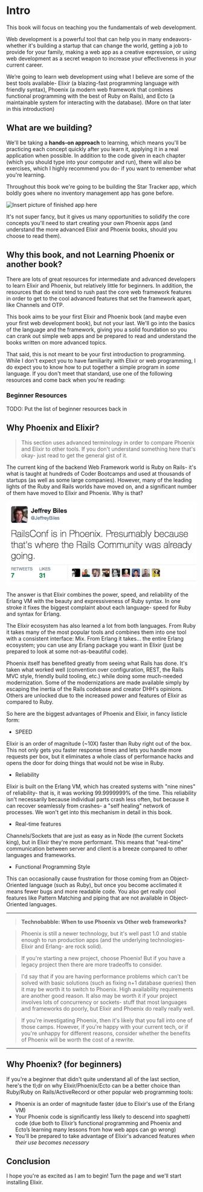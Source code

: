 # Intro

This book will focus on teaching you the fundamentals of web development.

Web development is a powerful tool that can help you in many endeavors- whether it's building a startup that can change the world, getting a job to provide for your family, making a web app as a creative expression, or using web development as a secret weapon to increase your effectiveness in your current career.

We’re going to learn web development using what I believe are some of the best tools available- Elixir (a blazing-fast programming language with friendly syntax), Phoenix (a modern web framework that combines functional programming with the best of Ruby on Rails), and Ecto (a maintainable system for interacting with the database).  (More on that later in this introduction)

## What are we building?

We'll be taking a **hands-on approach** to learning, which means you'll be practicing each concept quickly after you learn it, applying it in a real application when possible.  In addition to the code given in each chapter (which you should type into your computer and run), there will also be exercises, which I highly recommend you do- if you want to remember what you're learning.

Throughout this book we're going to be building the Star Tracker app, which boldly goes where no inventory management app has gone before.

![Insert picture of finished app here]()

It's not super fancy, but it gives us many opportunities to solidify the core concepts you'll need to start creating your own Phoenix apps (and understand the more advanced Elixir and Phoenix books, should you choose to read them).

## Why this book, and not Learning Phoenix or another book?

There are lots of great resources for intermediate and advanced developers to learn Elixir and Phoenix, but relatively little for beginners.  In addition, the resources that do exist tend to rush past the core web framework features in order to get to the cool advanced features that set the framework apart, like Channels and OTP.

This book aims to be your first Elixir and Phoenix book (and maybe even your first web development book), but not your last.  We'll go into the basics of the language and the framework, giving you a solid foundation so you can crank out simple web apps and be prepared to read and understand the books written on more advanced topics.

That said, this is not meant to be your first introduction to programming.  While I don't expect you to have familiarity with Elixir or web programming, I do expect you to know how to put together a simple program in *some* language.  If you don't meet that standard, use one of the following resources and come back when you're reading:

### Beginner Resources

TODO: Put the list of beginner resources back in

## Why Phoenix and Elixir?

> This section uses advanced terminology in order to compare Phoenix and Elixir to other tools.  If you don't understand something here that's okay- just read to get the general gist of it.

The current king of the backend Web Framework world is Ruby on Rails- it's what is taught at hundreds of Coder Bootcamps and used at thousands of startups (as well as some large companies).  However, many of the leading lights of the Ruby and Rails worlds have moved on, and a significant number of them have moved to Elixir and Phoenix.  Why is that?

![Twitter joke about Rails and Phoenix](../images/01/ruby-to-phoenix-joke.png)

The answer is that Elixir combines the power, speed, and reliability of the Erlang VM with the beauty and expressiveness of Ruby syntax.  In one stroke it fixes the biggest complaint about each language- speed for Ruby and syntax for Erlang.

The Elixir ecosystem has also learned a lot from both languages.  From Ruby it takes many of the most popular tools and combines them into one tool with a consistent interface: Mix.  From Erlang it takes... the entire Erlang ecosystem; you can use any Erlang package you want in Elixir (just be prepared to look at some not-as-beautiful code).

Phoenix itself has benefited greatly from seeing what Rails has done.  It's taken what worked well (convention over configuration, REST, the Rails MVC style, friendly build tooling, etc.) while doing some much-needed modernization.  Some of the modernizations are made available simply by escaping the inertia of the Rails codebase and creator DHH's opinions.  Others are unlocked due to the increased power and features of Elixir as compared to Ruby.

So here are the biggest advantages of Phoenix and Elixir, in fancy listicle form:

* SPEED

Elixir is an order of magnitude (~10X) faster than Ruby right out of the box.  This not only gets you faster response times and lets you handle more requests per box, but it eliminates a whole class of performance hacks and opens the door for doing things that would not be wise in Ruby.

* Reliability

Elixir is built on the Erlang VM, which has created systems with "nine nines" of reliability- that is, it was working 99.9999999% of the time.  This reliability isn't necessarily because individual parts crash less often, but because it can recover seamlessly from crashes- a "self healing" network of processes.  We won't get into this mechanism in detail in this book.

* Real-time features

Channels/Sockets that are just as easy as in Node (the current Sockets king), but in Elixir they're more performant.  This means that "real-time" communication between server and client is a breeze compared to other languages and frameworks.

* Functional Programming Style

This can occasionally cause frustration for those coming from an Object-Oriented language (such as Ruby), but once you become acclimated it means fewer bugs and more readable code.  You also get really cool features like Pattern Matching and piping that are not available in Object-Oriented languages.

---

> **Technobabble: When to use Phoenix vs Other web frameworks?**

> Phoenix is still a newer technology, but it's well past 1.0 and stable enough to run production apps (and the underlying technologies- Elixir and Erlang- are rock solid).

> If you're starting a new project, choose Phoenix!  But if you have a legacy project then there are more tradeoffs to consider.

> I'd say that if you are having performance problems which can't be solved with basic solutions (such as fixing n+1 database queries) then it may be worth it to switch to Phoenix.  High availability requirements are another good reason.  It also may be worth it if your project involves lots of concurrency or sockets- stuff that most languages and frameworks do poorly, but Elixir and Phoenix do really really well.

> If you're investigating Phoenix, then it's likely that you fall into one of those camps.  However, if you're happy with your current tech, or if you're unhappy for different reasons, consider whether the benefits of Phoenix will be worth the cost of a rewrite.

---

## Why Phoenix? (for beginners)

If you're a beginner that didn't quite understand all of the last section, here's the tl;dr on why Elixir/Phoenix/Ecto can be a better choice than Ruby/Ruby on Rails/ActiveRecord or other popular web programming tools:

* Phoenix is an order of magnitude faster (due to Elixir's use of the Erlang VM)
* Your Phoenix code is significantly less likely to descend into spaghetti code (due both to Elixir’s functional programming and Phoenix and Ecto’s learning many lessons from how web apps can go wrong)
* You'll be prepared to take advantage of Elixir's advanced features *when their use becomes necessary*

## Conclusion

I hope you're as excited as I am to begin!  Turn the page and we'll start installing Elixir.
